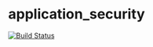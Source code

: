 # application_security
[![Build Status](https://travis-ci.org/wsbresee/application_security.svg?branch=master)](https://travis-ci.org/wsbresee/application_security)
